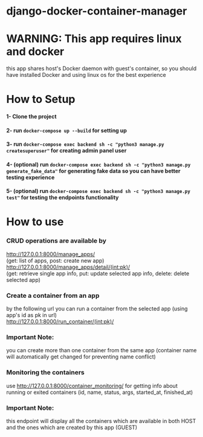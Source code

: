 # django-docker-container-manager

# WARNING: This app requires linux and docker
this app shares host's Docker daemon with guest's container, so you should have installed Docker and using linux os for the best experience

# How to Setup
#### 1- Clone the project
#### 2- run `docker-compose up --build` for setting up
#### 3- run `docker-compose exec backend sh -c "python3 manage.py createsuperuser"` for creating admin panel user
#### 4- (optional) run `docker-compose exec backend sh -c "python3 manage.py generate_fake_data"` for generating fake data so you can have better testing experience
#### 5- (optional) run `docker-compose exec backend sh -c "python3 manage.py test"` for testing the endpoints functionality

# How to use
### CRUD operations are available by 
http://127.0.0.1:8000/manage_apps/ <br/> (get: list of apps, post: create new app) <br/>
http://127.0.0.1:8000/manage_apps/detail/(int:pk)/ <br/>(get: retrieve single app info, put: update selected app info, delete: delete selected app)

### Create a container from an app
by the following url you can run a container from the selected app (using app's id as pk in url) <br/>
http://127.0.0.1:8000/run_container/(int:pk)/
### Important Note: 
you can create more than one container from the same app (container name will automatically get changed for preventing name conflict)

### Monitoring the containers
use http://127.0.0.1:8000/container_monitoring/ for getting info about running or exited containers (id, name, status, args, started_at, finished_at)
### Important Note:
this endpoint will display all the containers which are available in both HOST and the ones which are created by this app (GUEST)
